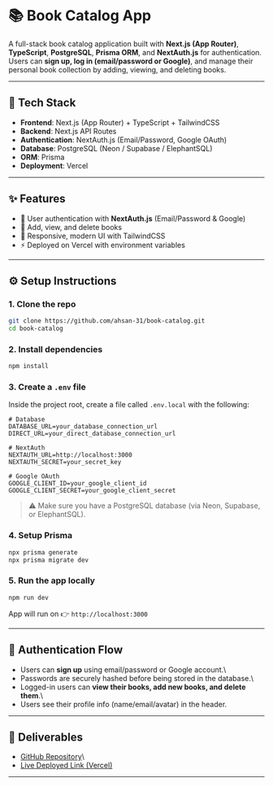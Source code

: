 # 📚 Book Catalog App

A full-stack book catalog application built with **Next.js (App
Router)**, **TypeScript**, **PostgreSQL**, **Prisma ORM**, and
**NextAuth.js** for authentication.\
Users can **sign up, log in (email/password or Google)**, and manage
their personal book collection by adding, viewing, and deleting books.

---

## 🚀 Tech Stack

- **Frontend**: Next.js (App Router) + TypeScript + TailwindCSS
- **Backend**: Next.js API Routes
- **Authentication**: NextAuth.js (Email/Password, Google OAuth)
- **Database**: PostgreSQL (Neon / Supabase / ElephantSQL)
- **ORM**: Prisma
- **Deployment**: Vercel

---

## ✨ Features

- 🔐 User authentication with **NextAuth.js** (Email/Password &
  Google)
- 📖 Add, view, and delete books
- 🎨 Responsive, modern UI with TailwindCSS
- ⚡ Deployed on Vercel with environment variables

---

## ⚙️ Setup Instructions

### 1. Clone the repo

```bash
git clone https://github.com/ahsan-31/book-catalog.git
cd book-catalog
```

### 2. Install dependencies

```bash
npm install
```

### 3. Create a `.env` file

Inside the project root, create a file called `.env.local` with the
following:

```env
# Database
DATABASE_URL=your_database_connection_url
DIRECT_URL=your_direct_database_connection_url

# NextAuth
NEXTAUTH_URL=http://localhost:3000
NEXTAUTH_SECRET=your_secret_key

# Google OAuth
GOOGLE_CLIENT_ID=your_google_client_id
GOOGLE_CLIENT_SECRET=your_google_client_secret
```

> ⚠️ Make sure you have a PostgreSQL database (via Neon, Supabase, or
> ElephantSQL).

### 4. Setup Prisma

```bash
npx prisma generate
npx prisma migrate dev
```

### 5. Run the app locally

```bash
npm run dev
```

App will run on 👉 `http://localhost:3000`

---

## 🔑 Authentication Flow

- Users can **sign up** using email/password or Google account.\
- Passwords are securely hashed before being stored in the database.\
- Logged-in users can **view their books, add new books, and delete
  them**.\
- Users see their profile info (name/email/avatar) in the header.

---

## 📌 Deliverables

- [GitHub Repository](https://github.com/ahsan-31/book-catalog)\
- [Live Deployed Link (Vercel)](https://your-app-name.vercel.app)

---
